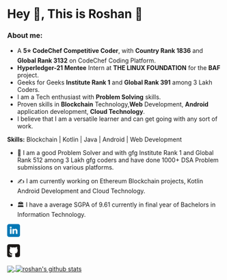 # Hey 👋, This is Roshan 👦
### About me:
- A **5⭐  CodeChef Competitive Coder**, with **Country Rank 1836** and **Global Rank 3132** on CodeChef Coding Platform.
- **Hyperledger-21 Mentee** Intern at **THE LINUX FOUNDATION** for the **BAF** project.
- Geeks for Geeks **Institute Rank 1** and **Global Rank 391** among 3 Lakh Coders.
- I am a Tech enthusiast with **Problem Solving** skills.
- Proven skills in **Blockchain** Technology,**Web** Development, **Android** application development, **Cloud Technology**.
- I believe that I am a versatile learner and can get going with any sort of work.

**Skills:** Blockchain | Kotlin | Java | Android | Web Development 

- 💼 I am a good Problem Solver and with gfg Institute Rank 1 and Global Rank 512 among 3 Lakh gfg coders and have done 1000+ DSA Problem submissions on various platforms.

- ✍️ I am currently working on Ethereum Blockchain projects, Kotlin Android Development and Cloud Technology.

- 🏛️ I have a average SGPA of 9.61 currently in final year of Bachelors in Information Technology.

 <a href = "https://www.linkedin.com/in/roshan-raut-299835180/"><img src=https://raw.githubusercontent.com/edent/SuperTinyIcons/master/images/svg/linkedin.svg height='30' weight='30'></a> 
 
 <a href = "github.com/Roshan13046"><img src=https://raw.githubusercontent.com/edent/SuperTinyIcons/master/images/svg/github.svg height='30' weight='30'></a>
 
<a href="github.com/Roshan13046">
 <img align="center" src="https://github-readme-stats.vercel.app/api/top-langs/?username=Roshan13046&theme=light&hide_langs_below=1" />
 <img align="center" src="https://github-readme-stats.vercel.app/api?username=Roshan13046&show_icons=true&theme=light&line_height=27" alt="roshan's github stats"/>
</a>


